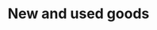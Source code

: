 ---
title: "New and used goods"
url: /houghton-le-spring/new-and-used-goods/
shop: Haushaltsgeräte
---